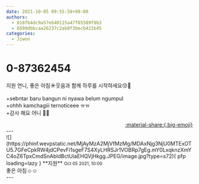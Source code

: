 ```yaml
---
date: 2021-10-05 09:55:58+09:00
authors:
  - 018fb4dc9a57e640115a47f85589f8b3
  - 6599dbbcaa26237c2ab0f3becb421b45
categories:
  - Jiwon
---
```


# 0-87362454

<div class="post-container" markdown="1">
<div class="content-container md-sidebar__scrollwrap" markdown="1">

지원 연니, 좋은 아침☀️웃음과 함께 하루를 시작하세요😚💞<br><br>+sebntar baru bangun ni nyawa belum ngumpul<br>+ohhh kamchagiii ternoticeee ㅠㅠ<br>+감사 해요 어니 💞😚

</div>
</div>

<div style="text-align: right;" markdown="1">
<a href="https://weverse.io/fromis9/fanpost/0-87362454" style="text-align: right;">:material-share:{.big-emoji}</a>
</div>
---

<div class="comments-container md-sidebar__scrollwrap" markdown="1">
<div class="comment" markdown="1">
<div class='id-container' markdown="1">
![](https://phinf.wevpstatic.net/MjAyMzA2MjVfMzMg/MDAxNjg3NjU0MTExOTU5.7GFeCpkRW4jdCPevFi1sgeF7S4XyLHRSJr1VOBRp7gEg.mY0LxqknzXmYC4oZ6TpxCmdSnAbldBctUiaEHQVjHkgg.JPEG/image.jpg?type=s72){ pfp loading=lazy }
**<span class="artist">지원</span>** <small>Oct 05 2021, 10:00</small><br>
</div>
<div class='comment-body' markdown="1">
좋은 아침☺️☺️ 
</div>
</div>
</div>
---
